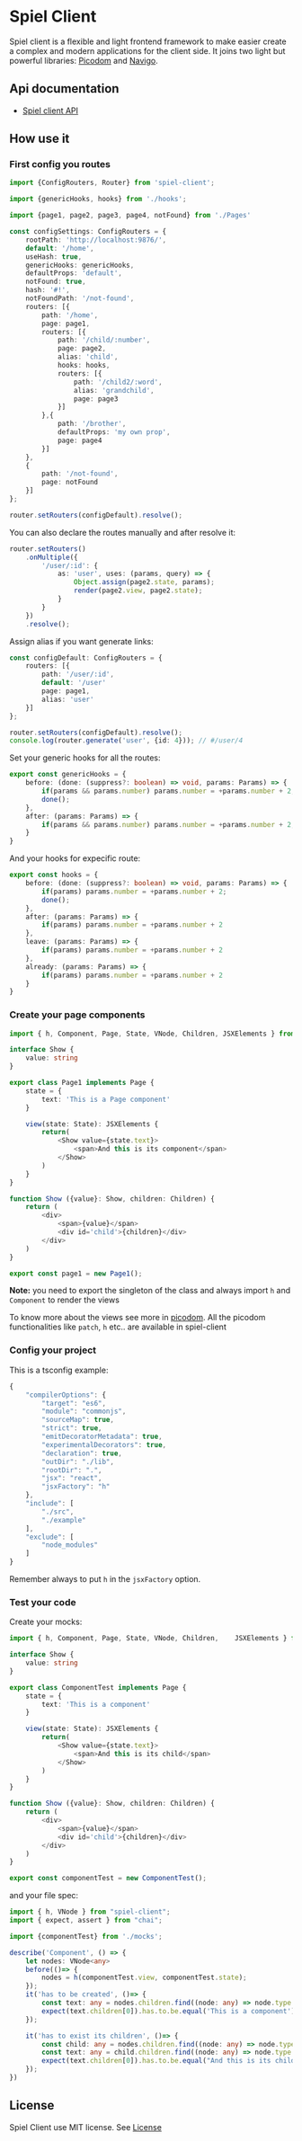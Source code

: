 # Spiel Client

Spiel client is a flexible and light frontend framework to make easier create a complex and modern applications for the client side. It joins two light but powerful libraries: [Picodom](https://github.com/picodom/picodom) and [Navigo](https://github.com/krasimir/navigo).

## Api documentation
* [Spiel client API](https://spiel-framework.github.io/spiel-client/)

## How use it

### First config you routes

```typescript
import {ConfigRouters, Router} from 'spiel-client';

import {genericHooks, hooks} from './hooks';

import {page1, page2, page3, page4, notFound} from './Pages'

const configSettings: ConfigRouters = {
    rootPath: 'http://localhost:9876/',
    default: '/home',
    useHash: true,
    genericHooks: genericHooks,
    defaultProps: 'default',
    notFound: true,
    hash: '#!',
    notFoundPath: '/not-found',
    routers: [{
        path: '/home',
        page: page1,
        routers: [{
            path: '/child/:number',
            page: page2,
            alias: 'child',
            hooks: hooks,
            routers: [{
                path: '/child2/:word',
                alias: 'grandchild',
                page: page3
            }]
        },{
            path: '/brother',
            defaultProps: 'my own prop',
            page: page4
        }]
    },
    {
        path: '/not-found',
        page: notFound
    }]
};

router.setRouters(configDefault).resolve();
```

You can also declare the routes manually and after resolve it:

```typescript
router.setRouters()
    .onMultiple({
        '/user/:id': { 
            as: 'user', uses: (params, query) => {
                Object.assign(page2.state, params);
                render(page2.view, page2.state);
            } 
        }
    })
    .resolve();
```

Assign alias if you want generate links:

```typescript
const configDefault: ConfigRouters = {
    routers: [{
        path: '/user/:id',
        default: '/user'
        page: page1,
        alias: 'user'
    }]
};

router.setRouters(configDefault).resolve();
console.log(router.generate('user', {id: 4})); // #/user/4
```

Set your generic hooks for all the routes:

```typescript
export const genericHooks = {
    before: (done: (suppress?: boolean) => void, params: Params) => {
        if(params && params.number) params.number = +params.number + 2;
        done();
    },
    after: (params: Params) => {
        if(params && params.number) params.number = +params.number + 2;
    }
}
```

And your hooks for expecific route:

```typescript
export const hooks = {
    before: (done: (suppress?: boolean) => void, params: Params) => {
        if(params) params.number = +params.number + 2;
        done();
    },
    after: (params: Params) => {
        if(params) params.number = +params.number + 2
    },
    leave: (params: Params) => {
        if(params) params.number = +params.number + 2
    },
    already: (params: Params) => {
        if(params) params.number = +params.number + 2
    }
}    
```
### Create your page components

```typescript
import { h, Component, Page, State, VNode, Children, JSXElements } from 'spiel-client';

interface Show {
    value: string
}

export class Page1 implements Page {
    state = {
        text: 'This is a Page component'
    }

    view(state: State): JSXElements {
        return(
            <Show value={state.text}>
                <span>And this is its component</span>
            </Show>
        )
    }
}

function Show ({value}: Show, children: Children) {
    return (
        <div>
            <span>{value}</span>
            <div id='child'>{children}</div>
        </div>
    )
}

export const page1 = new Page1();
```

**Note:** you need to export the singleton of the class and always import `h` and `Component` to render the views

To know more about the views see more in [picodom](https://github.com/picodom/picodom).
All the picodom functionalities like `patch`, `h` etc.. are available in spiel-client

### Config your project

This is a tsconfig example:

```typescript
{
    "compilerOptions": {
        "target": "es6",
        "module": "commonjs",
        "sourceMap": true,
        "strict": true,
        "emitDecoratorMetadata": true,
        "experimentalDecorators": true,
        "declaration": true,
        "outDir": "./lib",
        "rootDir": ".",
        "jsx": "react",
        "jsxFactory": "h"
    },
    "include": [
        "./src",
        "./example"
    ],
    "exclude": [
        "node_modules"
    ]
}
```

Remember always to put `h` in the `jsxFactory` option.

### Test your code

Create your mocks:

```typescript
import { h, Component, Page, State, VNode, Children,    JSXElements } from 'spiel-client';

interface Show {
    value: string
}

export class ComponentTest implements Page {
    state = {
        text: 'This is a component'
    }

    view(state: State): JSXElements {
        return(
            <Show value={state.text}>
                <span>And this is its child</span>
            </Show>
        )
    }
}

function Show ({value}: Show, children: Children) {
    return (
        <div>
            <span>{value}</span>
            <div id='child'>{children}</div>
        </div>
    )
}

export const componentTest = new ComponentTest();
```

and your file spec:

```typescript
import { h, VNode } from "spiel-client";
import { expect, assert } from "chai";

import {componentTest} from './mocks';

describe('Component', () => {
    let nodes: VNode<any>
    before(()=> {
        nodes = h(componentTest.view, componentTest.state);
    });
    it('has to be created', ()=> {
        const text: any = nodes.children.find((node: any) => node.type === 'span');
        expect(text.children[0]).has.to.be.equal('This is a component')
    });

    it('has to exist its children', ()=> {
        const child: any = nodes.children.find((node: any) => node.type === 'div');     
        const text: any = child.children.find((node: any) => node.type === 'span');
        expect(text.children[0]).has.to.be.equal("And this is its child");
    });
})
```

## License

Spiel Client use MIT license. See [License](LICENSE.md)